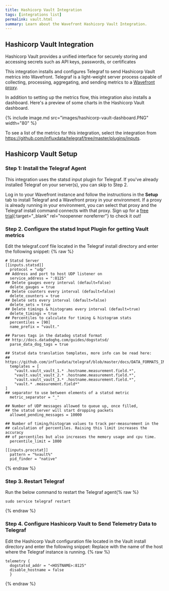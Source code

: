 ```yaml
---
title: Hashicorp Vault Integration
tags: [integrations list]
permalink: vault.html
summary: Learn about the Wavefront Hashicorp Vault Integration.
---
```

## Hashicorp Vault Integration

Hashicorp Vault provides a unified interface for securely storing and accessing secrets such as API keys, passwords, or certificates

This integration installs and configures Telegraf to send Hashicorp Vault metrics into Wavefront. Telegraf is a light-weight server process capable of collecting, processing, aggregating, and sending metrics to a [Wavefront proxy](https://docs.wavefront.com/proxies.html).

In addition to setting up the metrics flow, this integration also installs a dashboard. Here's a preview of some charts in the Hashicorp Vault dashboard.

{% include image.md src="images/hashicorp-vault-dashboard.PNG" width="80" %}


To see a list of the metrics for this integration, select the integration from <https://github.com/influxdata/telegraf/tree/master/plugins/inputs>.
## Hashicorp Vault Setup



### Step 1: Install the Telegraf Agent

This integration uses the statsd input plugin for Telegraf. If you've already installed Telegraf on your server(s), you can skip to Step 2.

Log in to your Wavefront instance and follow the instructions in the **Setup** tab to install Telegraf and a Wavefront proxy in your environment. If a proxy is already running in your environment, you can select that proxy and the Telegraf install command connects with that proxy. Sign up for a [free trial](http://wavefront.com/sign-up/?utm_source=docs.vmware.com&utm_medium=referral&utm_campaign=docs-front-page){:target="_blank" rel="noopenner noreferrer"} to check it out!


### Step 2. Configure the statsd Input Plugin for getting Vault metrics

Edit the telegraf.conf file located in the Telegraf install directory and enter the following snippet:
{% raw %}
```
# Statsd Server
[[inputs.statsd]]
  protocol = "udp"
## Address and port to host UDP listener on
  service_address = ":8125"
## Delete gauges every interval (default=false)
  delete_gauges = true
## Delete counters every interval (default=false)
  delete_counters = true
## Delete sets every interval (default=false)
  delete_sets = true
## Delete timings & histograms every interval (default=true)
  delete_timings = true
## Percentiles to calculate for timing & histogram stats
  percentiles = [90]
  name_prefix = "vault."

## Parses tags in the datadog statsd format
## http://docs.datadoghq.com/guides/dogstatsd/
  parse_data_dog_tags = true

## Statsd data translation templates, more info can be read here:
## https://github.com/influxdata/telegraf/blob/master/docs/DATA_FORMATS_INPUT.md#graphite
  templates = [
    "vault.vault_vault_1.* .hostname.measurement.field.*",
    "vault.vault_vault_2.* .hostname.measurement.field.*",
    "vault.vault_vault_3.* .hostname.measurement.field.*",
    "vault.* .measurement.field*"
]
## separator to use between elements of a statsd metric
  metric_separator = "_"

## Number of UDP messages allowed to queue up, once filled,
## the statsd server will start dropping packets
  allowed_pending_messages = 10000

## Number of timing/histogram values to track per-measurement in the
## calculation of percentiles. Raising this limit increases the accuracy
## of percentiles but also increases the memory usage and cpu time.
  percentile_limit = 1000

[[inputs.procstat]]
  pattern = "%vault%"
  pid_finder = "native"

```
{% endraw %}

### Step 3. Restart Telegraf

Run the below command to restart the Telegraf agent{% raw %}
```
sudo service telegraf restart
```
{% endraw %}

### Step 4. Configure Hashicorp Vault to Send Telemetry Data to Telegraf

Edit the Hashicorp Vault configuration file located in the Vault install directory and enter the following snippet:
Replace <HOSTNAME> with the name of the host where the Telegraf instance is running.
{% raw %}
```
telemetry {
  dogstatsd_addr = "<HOSTNAME>:8125"
  disable_hostname = false
  }
```
{% endraw %}

